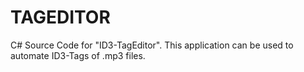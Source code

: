# TAGEDITOR

C# Source Code for "ID3-TagEditor".
This application can be used to automate ID3-Tags of .mp3 files.
